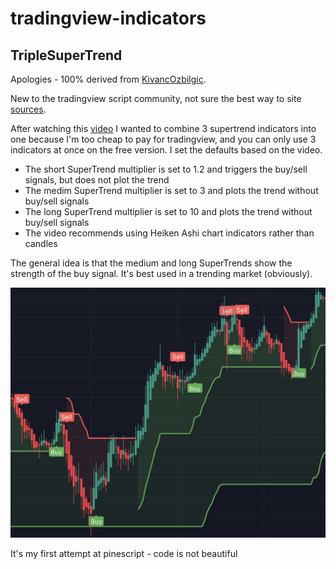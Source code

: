 # tradingview-indicators

## TripleSuperTrend


Apologies - 100% derived from [KivancOzbilgic](https://www.tradingview.com/u/KivancOzbilgic/). 

New to the tradingview script community, not sure the best way to site [sources](https://www.tradingview.com/script/r6dAP7yi/).

After watching this [video](https://www.youtube.com/watch?v=ohv3Hs94lNU)
I wanted to combine 3 supertrend indicators into one because I'm too cheap to pay for tradingview, and you can only use 3 indicators at once on the free version. I set the defaults based on the video. 
- The short SuperTrend multiplier is set to 1.2 and triggers the buy/sell signals, but does not plot the trend
- The medim SuperTrend multiplier is set to 3 and plots the trend without buy/sell signals
- The long SuperTrend multiplier is set to 10 and plots the trend without buy/sell signals
- The video recommends using Heiken Ashi chart indicators rather than candles

The general idea is that the medium and long SuperTrends show the strength of the buy signal. 
It's best used in a trending market (obviously).

![img!](img/TripleScreenCap.jpeg)

It's my first attempt at pinescript - code is not beautiful 

